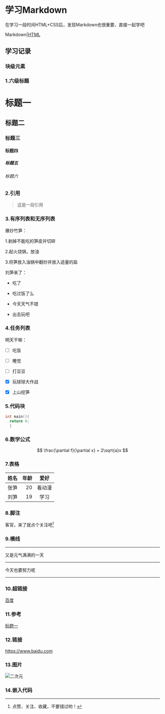 # 学习Markdown

在学习一段时间HTML+CSS后，发现Markdown也很重要，直接一起学吧

Markdown|[HTML](README.md)

## 学习记录

### 块级元素

### 1.六级标题
# 标题一
## 标题二
### 标题三
#### 标题四
##### 标题五
###### 标题六

### 2.引用
> 这是一段引用

### 3.有序列表和无序列表
爆炒竹笋：

1.剥掉不能吃的笋皮并切碎

2.起火烧锅，放油

3.将笋放入油锅中翻炒并放入适量的盐

刘笋来了：
- 吃了

* 吃过饭了么

- 今天天气不错

* 出去玩吧

### 4.任务列表
明天干嘛：

- [ ] 吃饭

- [ ] 睡觉

- [ ] 打豆豆

- [x] 玩球球大作战

- [x] 上山挖笋

### 5.代码块
``` c
int main(){
  return 0;
  }
```

### 6.数学公式
$$
\frac{\partial f}{\partial x} = 2\sqrt{a}x
$$

### 7.表格
|姓名|年龄|爱好|
|:---|---:|:---:|
|张笋|20|看动漫|
|刘笋|19|学习|

### 8.脚注
客官，来了就点个关注吧[^关注]

[^关注]:点赞、关注、收藏，不要错过哟！

### 9.横线
---

又是元气满满的一天

---

今天也要努力呢

---

### 10.超链接
[百度](https://www.baidu.com "一个搜索引擎")

### 11.参考
[标题一](#标题一)

### 12.链接
https://www.baidu.com

### 13.图片
![二次元](https://www.liusun.top/file/0f8509490eab8d754ca8b.jpg "水神")

### 14.嵌入代码















